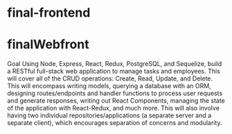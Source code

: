 # final-frontend
# finalWebfront
Goal
Using Node, Express, React, Redux, PostgreSQL, and Sequelize, build a RESTful full-stack web application to manage tasks and employees. 
This will cover all of the CRUD operations: Create, Read, Update, and Delete. 
This will encompass writing models, querying a database with an ORM, designing routes/endpoints and handler functions to process user requests and generate responses, 
writing out React Components, 
managing the state of the application with React-Redux, and much more. 
This will also involve having two individual repositories/applications (a separate server and a separate client), which encourages separation of concerns and modularity. 


